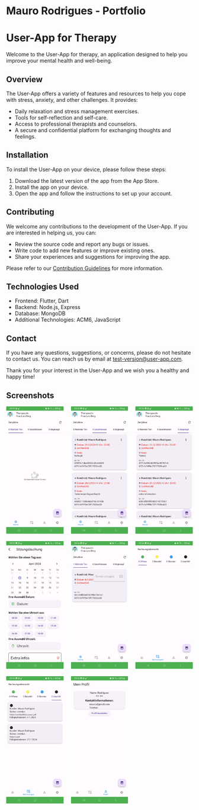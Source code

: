 # Mauro Rodrigues - Portfolio

# User-App for Therapy

Welcome to the User-App for therapy, an application designed to help you improve your mental health and well-being.

## Overview

The User-App offers a variety of features and resources to help you cope with stress, anxiety, and other challenges. It provides:

- Daily relaxation and stress management exercises.
- Tools for self-reflection and self-care.
- Access to professional therapists and counselors.
- A secure and confidential platform for exchanging thoughts and feelings.

## Installation

To install the User-App on your device, please follow these steps:

1. Download the latest version of the app from the App Store.
2. Install the app on your device.
3. Open the app and follow the instructions to set up your account.

## Contributing

We welcome any contributions to the development of the User-App. If you are interested in helping us, you can:

- Review the source code and report any bugs or issues.
- Write code to add new features or improve existing ones.
- Share your experiences and suggestions for improving the app.

Please refer to our [Contribution Guidelines](CONTRIBUTING.md) for more information.

## Technologies Used

- Frontend: Flutter, Dart
- Backend: Node.js, Express
- Database: MongoDB
- Additional Technologies: ACM6, JavaScript

## Contact

If you have any questions, suggestions, or concerns, please do not hesitate to contact us. You can reach us by email at test-version@user-app.com.

Thank you for your interest in the User-App and we wish you a healthy and happy time!

## Screenshots

<div style="display: grid; grid-template-columns: repeat(3, 1fr); gap: 20px;">
  <img src="screenshots/Screenshot_1.jpg" alt="Screenshot 1" width= 300px; height= auto;">
  <img src="screenshots/Screenshot_2.jpg" alt="Screenshot 2" width= 300px; height= auto;">
  <img src="screenshots/Screenshot_3.jpg" alt="Screenshot 3" width= 300px; height= auto;">
  <img src="screenshots/Screenshot_4.jpg" alt="Screenshot 4" width= 300px; height= auto;">
  <img src="screenshots/Screenshot_5.jpg" alt="Screenshot 5" width= 300px; height= auto;">
  <img src="screenshots/Screenshot_6.jpg" alt="Screenshot 6" width= 300px; height= auto;">
  <img src="screenshots/Screenshot_7.jpg" alt="Screenshot 7" width= 300px; height= auto;">
  <img src="screenshots/Screenshot_8.jpg" alt="Screenshot 8" width= 300px; height: auto;">
</div>
